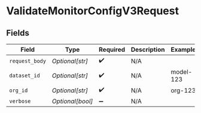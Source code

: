 # ValidateMonitorConfigV3Request


## Fields

| Field              | Type               | Required           | Description        | Example            |
| ------------------ | ------------------ | ------------------ | ------------------ | ------------------ |
| `request_body`     | *Optional[str]*    | :heavy_check_mark: | N/A                |                    |
| `dataset_id`       | *Optional[str]*    | :heavy_check_mark: | N/A                | model-123          |
| `org_id`           | *Optional[str]*    | :heavy_check_mark: | N/A                | org-123            |
| `verbose`          | *Optional[bool]*   | :heavy_minus_sign: | N/A                |                    |